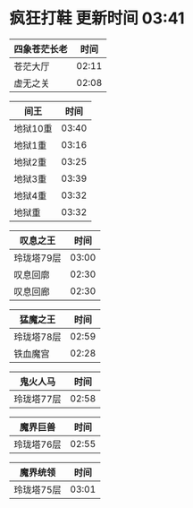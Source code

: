 # 疯狂打鞋 更新时间 03:41

| 四象苍茫长老   | 时间    |
|--------|-------|
| 苍茫大厅 | 02:11 |
| 虚无之关 | 02:08 |

| 间王   | 时间    |
|--------|-------|
| 地狱10重 | 03:40 |
| 地狱1重 | 03:16 |
| 地狱2重 | 03:25 |
| 地狱3重 | 03:39 |
| 地狱4重 | 03:32 |
| 地狱重 | 03:32 |

| 叹息之王   | 时间    |
|--------|-------|
| 玲珑塔79层 | 03:00 |
| 叹息回廓 | 02:30 |
| 叹息回廊 | 02:30 |

| 猛魔之王   | 时间    |
|--------|-------|
| 玲珑塔78层 | 02:59 |
| 铁血魔宫 | 02:28 |

| 鬼火人马   | 时间    |
|--------|-------|
| 玲珑塔77层 | 02:58 |

| 魔界巨兽   | 时间    |
|--------|-------|
| 玲珑塔76层 | 02:55 |

| 魔界统领   | 时间    |
|--------|-------|
| 玲珑塔75层 | 03:01 |